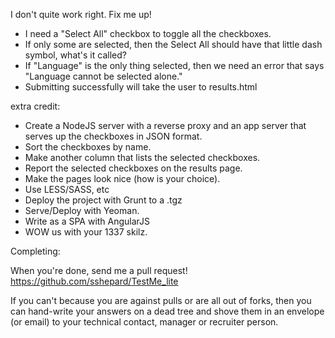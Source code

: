 I don't quite work right. Fix me up!

* I need a "Select All" checkbox to toggle all the checkboxes.
* If only some are selected, then the Select All should have that little dash symbol, what's it called?
* If "Language" is the only thing selected, then we need an error that says "Language cannot be selected alone."
* Submitting successfully will take the user to results.html

extra credit:
* Create a NodeJS server with a reverse proxy and an app server that serves up the checkboxes in JSON format.
* Sort the checkboxes by name.
* Make another column that lists the selected checkboxes.
* Report the selected checkboxes on the results page.
* Make the pages look nice (how is your choice).
* Use LESS/SASS, etc
* Deploy the project with Grunt to a .tgz
* Serve/Deploy with Yeoman.
* Write as a SPA with AngularJS
* WOW us with your 1337 skilz.

Completing:

When you're done, send me a pull request! https://github.com/sshepard/TestMe_lite

If you can't because you are against pulls or are all out of forks, then you can hand-write your answers on a dead tree and
shove them in an envelope (or email) to your technical contact, manager or recruiter person.